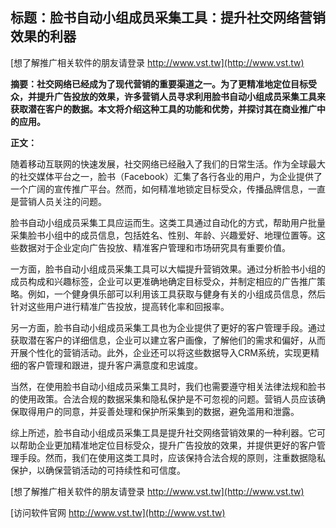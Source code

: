 ## **标题：脸书自动小组成员采集工具：提升社交网络营销效果的利器**

[想了解推广相关软件的朋友请登录 http://www.vst.tw](http://www.vst.tw)

**摘要：社交网络已经成为了现代营销的重要渠道之一。为了更精准地定位目标受众，并提升广告投放的效果，许多营销人员寻求利用脸书自动小组成员采集工具来获取潜在客户的数据。本文将介绍这种工具的功能和优势，并探讨其在商业推广中的应用。**

**正文：**

随着移动互联网的快速发展，社交网络已经融入了我们的日常生活。作为全球最大的社交媒体平台之一，脸书（Facebook）汇集了各行各业的用户，为企业提供了一个广阔的宣传推广平台。然而，如何精准地锁定目标受众，传播品牌信息，一直是营销人员关注的问题。

脸书自动小组成员采集工具应运而生。这类工具通过自动化的方式，帮助用户批量采集脸书小组中的成员信息，包括姓名、性别、年龄、兴趣爱好、地理位置等。这些数据对于企业定向广告投放、精准客户管理和市场研究具有重要价值。

一方面，脸书自动小组成员采集工具可以大幅提升营销效果。通过分析脸书小组的成员构成和兴趣标签，企业可以更准确地确定目标受众，并制定相应的广告推广策略。例如，一个健身俱乐部可以利用该工具获取与健身有关的小组成员信息，然后针对这些用户进行精准广告投放，提高转化率和回报率。

另一方面，脸书自动小组成员采集工具也为企业提供了更好的客户管理手段。通过获取潜在客户的详细信息，企业可以建立客户画像，了解他们的需求和偏好，从而开展个性化的营销活动。此外，企业还可以将这些数据导入CRM系统，实现更精细的客户管理和跟进，提升客户满意度和忠诚度。

当然，在使用脸书自动小组成员采集工具时，我们也需要遵守相关法律法规和脸书的使用政策。合法合规的数据采集和隐私保护是不可忽视的问题。营销人员应该确保取得用户的同意，并妥善处理和保护所采集到的数据，避免滥用和泄露。

综上所述，脸书自动小组成员采集工具是提升社交网络营销效果的一种利器。它可以帮助企业更加精准地定位目标受众，提升广告投放的效果，并提供更好的客户管理手段。然而，我们在使用这类工具时，应该保持合法合规的原则，注重数据隐私保护，以确保营销活动的可持续性和可信度。

[想了解推广相关软件的朋友请登录 http://www.vst.tw](http://www.vst.tw)


[访问软件官网 http://www.vst.tw](http://www.vst.tw)
